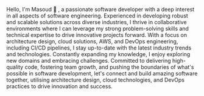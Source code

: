Hello, I'm Masoud 👋 , a passionate software developer with a deep interest in all aspects of software engineering. Experienced in developing robust and scalable solutions across diverse industries, I thrive in collaborative environments where I can leverage my strong problem-solving skills and technical expertise to drive innovative projects forward. With a focus on architecture design, cloud solutions, AWS, and DevOps engineering, including CI/CD pipelines, I stay up-to-date with the latest industry trends and technologies. Constantly expanding my knowledge, I enjoy exploring new domains and embracing challenges. Committed to delivering high-quality code, fostering team growth, and pushing the boundaries of what's possible in software development, let's connect and build amazing software together, utilising architecture design, cloud technologies, and DevOps practices to drive innovation and success.

<!---
masoud-rousta/masoud-rousta is a ✨ special ✨ repository because its `README.md` (this file) appears on your GitHub profile.
You can click the Preview link to take a look at your changes.
--->
